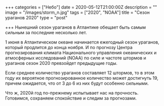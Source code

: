 +++
categories = ["Небо"]
date = 2020-05-12T21:00:00Z
description = ""
image = "/images/storm_n.jpg"
tags = ["2020", "NOAA"]
title = "Сезон ураганов 2020"
type = "post"

+++
Нынешний сезон ураганов в Атлантике обещает быть самым сильным за последние несколько лет.

1 июня в Атлантическом океане начинается ежегодный сезон ураганов, который продлится до конца ноября. И по прогнозу Центра прогнозирования климата Национального управления океанических и атмосферных исследований (NOAA) по силе и частоте штормов и ураганов сезон 2020 превзойдет предыдущие годы.

Если среднее количество ураганов составляет 12 штормов, то в этом году их вероятное прогнозированное количество может достигнуть 19, причем ожидается, что от 3 до 6 из них будут особенно сильными.

Что ж, 2020й год по-прежнему испытывает нас на прочность. Готовимся, сохраняем спокойствие и следим за прогнозами.

